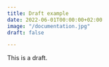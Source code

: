 ```yaml
---
title: Draft example
date: 2022-06-01T00:00:00+02:00
image: "/documentation.jpg"
draft: false

---
```

This is a draft.